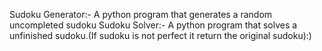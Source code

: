 Sudoku Generator:- A python program that generates a random uncompleted sudoku
Sudoku Solver:- A python program that solves a unfinished sudoku.(If sudoku is not perfect it return the original sudoku):)
